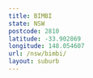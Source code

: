 ```yaml
---
title: BIMBI
state: NSW
postcode: 2810
latitude: -33.902869
longitude: 148.054607
url: /nsw/bimbi/
layout: suburb
---
```

